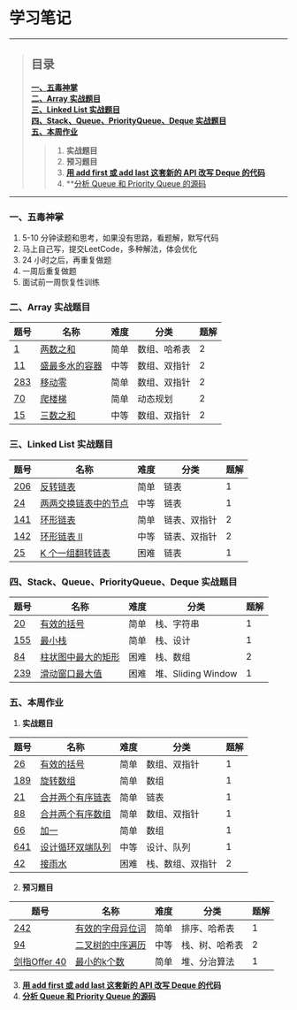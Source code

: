 # 学习笔记

----------------------------
>## 目录
>**[一、五毒神掌](https://github.com/CodeFlow-Jun/algorithm016/blob/master/Week_01/README.md#%E4%B8%80%E4%BA%94%E6%AF%92%E7%A5%9E%E6%8E%8C "一、五毒神掌")** <br>
>**[二、Array 实战题目](https://github.com/CodeFlow-Jun/algorithm016/blob/master/Week_01/README.md#%E4%BA%8Carray-%E5%AE%9E%E6%88%98%E9%A2%98%E7%9B%AE "二、Array 实战题目")** <br>
>**[三、Linked List 实战题目](https://github.com/CodeFlow-Jun/algorithm016/blob/master/Week_01/README.md#%E4%B8%89linked-list-%E5%AE%9E%E6%88%98%E9%A2%98%E7%9B%AE "三、Linked List 实战题目")** <br>
>**[四、Stack、Queue、PriorityQueue、Deque 实战题目](https://github.com/CodeFlow-Jun/algorithm016/blob/master/Week_01/README.md#%E5%9B%9Bstackqueuepriorityqueuedeque-%E5%AE%9E%E6%88%98%E9%A2%98%E7%9B%AE "四、Stack、Queue、PriorityQueue、Deque 实战题目")** <br>
>**[五、本周作业](https://github.com/CodeFlow-Jun/algorithm016/blob/master/Week_01/README.md#%E4%BA%94%E6%9C%AC%E5%91%A8%E4%BD%9C%E4%B8%9A "五、本周作业")** <br>
>>1. **实战题目** <br>
>>2. **预习题目** <br>
>>3. **[用 add first 或 add last 这套新的 API 改写 Deque 的代码](https://github.com/CodeFlow-Jun/algorithm016/blob/master/Week_01/DemoStackQueueDeque.java "用 add first 或 add last 这套新的 API 改写 Deque 的代码")** <br>
>>4. **[分析 Queue 和 Priority Queue 的源码](https://github.com/CodeFlow-Jun/algorithm016/blob/master/Week_01/%E5%88%86%E6%9E%90%20Queue%20%E5%92%8C%20Priority%20Queue%20%E7%9A%84%E6%BA%90%E7%A0%81.md "分析 Queue 和 Priority Queue 的源码") <br>
	
--------------

### **一、五毒神掌**
1. 5-10 分钟读题和思考，如果没有思路，看题解，默写代码
2. 马上自己写，提交LeetCode，多种解法，体会优化
3. 24 小时之后，再重复做题
4. 一周后重复做题
5. 面试前一周恢复性训练

### **二、Array 实战题目**
 题号   |   名称  |  难度  |   分类  |   题解    
 ----- | ------ | ------ | ------- | --------- 
 [1](https://leetcode-cn.com/problems/two-sum/ "两数之和") | [两数之和](https://leetcode-cn.com/problems/two-sum/ "两数之和") | 简单 | 数组、哈希表| 2 
 [11](https://leetcode-cn.com/problems/container-with-most-water/ "盛最多水的容器") | [盛最多水的容器](https://leetcode-cn.com/problems/container-with-most-water/ "盛最多水的容器") | 中等 | 数组、双指针 | 2 
 [283](https://leetcode-cn.com/problems/move-zeroes/ "移动零") | [移动零](https://leetcode-cn.com/problems/move-zeroes/ "移动零") | 简单 | 数组、双指针 | 2 
 [70](https://leetcode-cn.com/problems/climbing-stairs/ "爬楼梯") | [爬楼梯](https://leetcode-cn.com/problems/climbing-stairs/ "爬楼梯") | 简单 | 动态规划 | 2
 [15](https://leetcode-cn.com/problems/3sum/ "三数之和") | [三数之和](https://leetcode-cn.com/problems/3sum/ "三数之和") | 中等 | 数组、双指针 | 2 

### **三、Linked List 实战题目**
 题号   |   名称  |  难度  |   分类  |   题解    
 ----- | ------ | ------ | ------- | --------- 
 [206](https://leetcode-cn.com/problems/reverse-linked-list/ "反转链表") | [反转链表](https://leetcode-cn.com/problems/reverse-linked-list/ "反转链表") | 简单 | 链表 | 1 
 [24](https://leetcode-cn.com/problems/swap-nodes-in-pairs/ "两两交换链表中的节点") | [两两交换链表中的节点](https://leetcode-cn.com/problems/swap-nodes-in-pairs/ "两两交换链表中的节点") | 中等 | 链表 | 1 
 [141](https://leetcode-cn.com/problems/linked-list-cycle/ "环形链表") | [环形链表](https://leetcode-cn.com/problems/linked-list-cycle/ "环形链表") | 简单 | 链表、双指针 | 2 
 [142](https://leetcode-cn.com/problems/linked-list-cycle-ii/ "环形链表 II") | [环形链表 II](https://leetcode-cn.com/problems/linked-list-cycle-ii/ "环形链表 II") | 中等 | 链表、双指针 | 2 
 [25](https://leetcode-cn.com/problems/reverse-nodes-in-k-group/ "K 个一组翻转链表") | [K 个一组翻转链表](https://leetcode-cn.com/problems/reverse-nodes-in-k-group/ "K 个一组翻转链表") | 困难 | 链表 | 1 

### **四、Stack、Queue、PriorityQueue、Deque 实战题目**
 题号   |   名称  |  难度  |   分类  |   题解    
 ----- | ------ | ------ | ------- | --------- 
 [20](https://leetcode-cn.com/problems/valid-parentheses/ "有效的括号") | [有效的括号](https://leetcode-cn.com/problems/valid-parentheses/ "有效的括号") | 简单 | 栈、字符串 | 1 
 [155](https://leetcode-cn.com/problems/min-stack/ "最小栈") | [最小栈](https://leetcode-cn.com/problems/min-stack/ "最小栈") | 简单 | 栈、设计 | 1 
 [84](https://leetcode-cn.com/problems/largest-rectangle-in-histogram/ "柱状图中最大的矩形") | [柱状图中最大的矩形](https://leetcode-cn.com/problems/largest-rectangle-in-histogram/ "柱状图中最大的矩形") | 困难 | 栈、数组 | 2 
 [239](https://leetcode-cn.com/problems/sliding-window-maximum/ "滑动窗口最大值") | [滑动窗口最大值](https://leetcode-cn.com/problems/sliding-window-maximum/ "滑动窗口最大值") | 困难 | 堆、Sliding Window | 1 

### **五、本周作业**

1. **实战题目**

  题号   |   名称  |  难度  |   分类  |   题解    
 ----- | ------ | ------ | ------- | --------- 
 [26](https://leetcode-cn.com/problems/remove-duplicates-from-sorted-array/ "删除排序数组中的重复项") | [有效的括号](https://leetcode-cn.com/problems/remove-duplicates-from-sorted-array/ "删除排序数组中的重复项") | 简单 | 数组、双指针 | 1 
 [189](https://leetcode-cn.com/problems/rotate-array/ "旋转数组") | [旋转数组](https://leetcode-cn.com/problems/rotate-array/ "旋转数组") | 简单 | 数组 | 1 
 [21](https://leetcode-cn.com/problems/merge-two-sorted-lists/ "合并两个有序链表") | [合并两个有序链表](https://leetcode-cn.com/problems/merge-two-sorted-lists/ "合并两个有序链表") | 简单 | 链表 | 1 
 [88](https://leetcode-cn.com/problems/merge-sorted-array/ "合并两个有序数组") | [合并两个有序数组](https://leetcode-cn.com/problems/merge-sorted-array/ "合并两个有序数组") | 简单 | 数组、双指针 | 1 
 [66](https://leetcode-cn.com/problems/plus-one/ "加一") | [加一](https://leetcode-cn.com/problems/plus-one/ "加一") | 简单 | 数组 | 1 |
 [641](https://leetcode-cn.com/problems/design-circular-deque/ "设计循环双端队列") | [设计循环双端队列](https://leetcode-cn.com/problems/design-circular-deque/ "设计循环双端队列") | 中等 | 设计、队列 | 1 
 [42](https://leetcode-cn.com/problems/trapping-rain-water/ "接雨水") | [接雨水](https://leetcode-cn.com/problems/trapping-rain-water/ "接雨水") | 困难 | 栈、数组、双指针 | 2 

2. **预习题目**

 题号   |   名称  |  难度  |   分类  |   题解    
 ----- | ------ | ------ | ------- | --------- 
[242](https://leetcode-cn.com/problems/valid-anagram/description/ "有效的字母异位词") | [有效的字母异位词](https://leetcode-cn.com/problems/valid-anagram/description/ "有效的字母异位词") | 简单 | 排序、哈希表 | 1
[94](https://leetcode-cn.com/problems/binary-tree-inorder-traversal/ "二叉树的中序遍历") | [二叉树的中序遍历](https://leetcode-cn.com/problems/binary-tree-inorder-traversal/ "二叉树的中序遍历") | 中等 | 栈、树、哈希表 | 2
[剑指Offer 40](https://leetcode-cn.com/problems/zui-xiao-de-kge-shu-lcof/ "最小的k个数") | [最小的k个数](https://leetcode-cn.com/problems/zui-xiao-de-kge-shu-lcof/ "最小的k个数") | 简单 | 堆、分治算法 | 1 

3. **[用 add first 或 add last 这套新的 API 改写 Deque 的代码](https://github.com/CodeFlow-Jun/algorithm016/blob/master/Week_01/DemoStackQueueDeque.java "用 add first 或 add last 这套新的 API 改写 Deque 的代码")**
4. **[分析 Queue 和 Priority Queue 的源码](https://github.com/CodeFlow-Jun/algorithm016/blob/master/Week_01/%E5%88%86%E6%9E%90%20Queue%20%E5%92%8C%20Priority%20Queue%20%E7%9A%84%E6%BA%90%E7%A0%81.md "分析 Queue 和 Priority Queue 的源码")**




